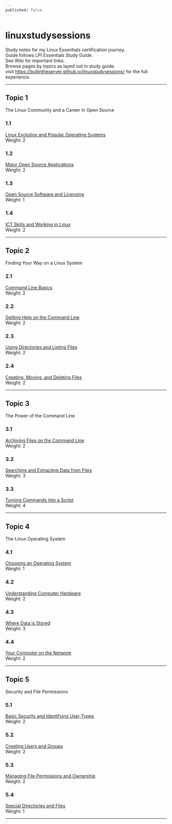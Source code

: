 ```yaml
---
published: false
---
```


# linuxstudysessions
Study notes for my Linux Essentials certification journey.  
Guide follows LPI Essentials Study Guide.  
See Wiki for important links.  
Browse pages by topics as layed out in study guide.  
visit https://bullintheserver.github.io/linuxstudysessions/ for the full experience.

---

## Topic 1
The Linux Community and a Career in Open Source

### 1.1
[Linux Evolution and Popular Operating Systems](https://bullintheserver.github.io/linuxstudysessions/topic1/1_1.html)  
Weight: 2

### 1.2
[Major Open Source Applications](https://bullintheserver.github.io/linuxstudysessions/topic1/1_2.html)  
Weight: 2  

### 1.3
[Open Source Software and Licensing](https://bullintheserver.github.io/linuxstudysessions/topic1/1_3.html)  
Weight: 1  

### 1.4
[ICT Skills and Working in Linux](https://bullintheserver.github.io/linuxstudysessions/topic1/1_4.html)  
Weight: 2  

--- 

## Topic 2  
Finding Your Way on a Linux System

### 2.1
[Command Line Basics](https://bullintheserver.github.io/linuxstudysessions/topic2/2_1.html)  
Weight: 2

### 2.2
[Getting Help on the Command Line](https://bullintheserver.github.io/linuxstudysessions/topic2/2_2.html)  
Weight: 2

### 2.3
[Using Directories and Listing Files](https://bullintheserver.github.io/linuxstudysessions/topic2/2_3.html)  
Weight: 2

### 2.4
[Creating, Moving, and Deleting Files](https://bullintheserver.github.io/linuxstudysessions/topic2/2_4.html)  
Weight: 2

--- 

## Topic 3  
The Power of the Command Line

### 3.1  
[Archiving Files on the Command Line](https://bullintheserver.github.io/linuxstudysessions/topic3/3_1.html)  
Weight: 2

### 3.2  
[Searching and Extracting Data from Files](https://bullintheserver.github.io/linuxstudysessions/topic3/3_2.html)  
Weight: 3

### 3.3  
[Turning Commands into a Script](https://bullintheserver.github.io/linuxstudysessions/topic3/3_3.html)  
Weight: 4

---

## Topic 4
The Linux Operating System

### 4.1
[Choosing an Operating System](https://bullintheserver.github.io/linuxstudysessions/topic4/4_1.html)  
Weight: 1

### 4.2 
[Understanding Computer Hardware](https://bullintheserver.github.io/linuxstudysessions/topic4/4_2.html)  
Weight: 2

### 4.3
[Where Data is Stored](https://bullintheserver.github.io/linuxstudysessions/topic4/4_3.html)  
Weight: 3

### 4.4
[Your Computer on the Network](https://bullintheserver.github.io/linuxstudysessions/topic4/4_4.html)  
Weight: 2

---

## Topic 5
Security and File Permissions

### 5.1
[Basic Security and Identifying User Types](https://bullintheserver.github.io/linuxstudysessions/topic5/5_1.html)  
Weight: 2

### 5.2
[Creating Users and Groups](https://bullintheserver.github.io/linuxstudysessions/topic5/5_2.html)  
Weight: 2

### 5.3 
[Managing File Permissions and Ownership](https://bullintheserver.github.io/linuxstudysessions/topic5/5_3.html)  
Weight: 2

### 5.4 
[Special Directories and Files](https://bullintheserver.github.io/linuxstudysessions/topic5/5_4.html)  
Weight: 1
    
---